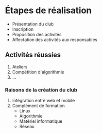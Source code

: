 # Étapes de réalisation

- Présentation du club
- Inscription
- Proposition des activités
- Affectation des activités aux responsables

## Activités réussies

1. Ateliers
2. Compétition d'algorithmie
3. ...

### Raisons de la création du club

1. Intégration entre web et mobile
2. Complément de formation
    - Linux
    - Algorithmie
    - Matériel informatique
    - Réseau